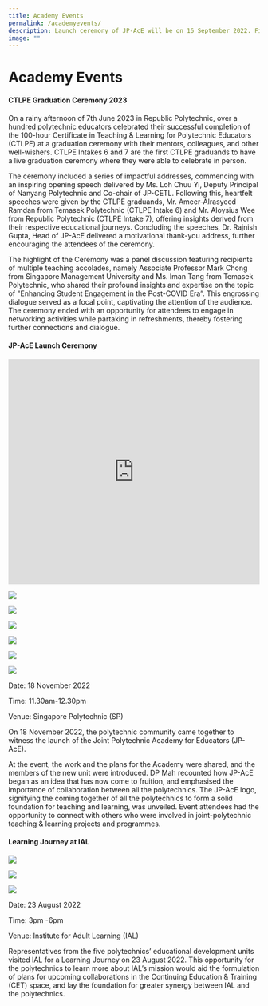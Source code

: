 ```yaml
---
title: Academy Events
permalink: /academyevents/
description: Launch ceremony of JP-AcE will be on 16 September 2022. Find out more!
image: ""
---
```

# Academy Events

#### CTLPE Graduation Ceremony 2023

On a rainy afternoon of 7th June 2023 in Republic Polytechnic, over a hundred polytechnic educators celebrated their successful completion of the 100-hour Certificate in Teaching &amp; Learning for Polytechnic Educators (CTLPE) at a graduation ceremony with their mentors, colleagues, and other well-wishers. CTLPE Intakes 6 and 7 are the first CTLPE graduands to have a live graduation ceremony where they were able to celebrate in person.

The ceremony included a series of impactful addresses, commencing with an inspiring opening speech delivered by Ms. Loh Chuu Yi, Deputy Principal of Nanyang Polytechnic and Co-chair of JP-CETL. Following this, heartfelt speeches were given by the CTLPE graduands, Mr. Ameer-Alrasyeed Ramdan from Temasek Polytechnic (CTLPE Intake 6) and Mr. Aloysius Wee from Republic Polytechnic (CTLPE Intake 7), offering insights derived from their respective educational journeys. Concluding the speeches, Dr. Rajnish Gupta, Head of JP-AcE delivered a motivational thank-you address, further encouraging the attendees of the ceremony.

The highlight of the Ceremony was a panel discussion featuring recipients of multiple teaching accolades, namely Associate Professor Mark Chong from Singapore Management University and Ms. Iman Tang from Temasek Polytechnic, who shared their profound insights and expertise on the topic of "Enhancing Student Engagement in the Post-COVID Era”. This engrossing dialogue served as a focal point, captivating the attention of the audience. The ceremony ended with an opportunity for attendees to engage in networking activities while partaking in refreshments, thereby fostering further connections and dialogue.




      

#### JP-AcE Launch Ceremony 


<iframe width="100%" height="450" src="https://www.youtube.com/embed/Vel55c-4N3s?controls=0" title="YouTube video player" frameborder="0" allow="accelerometer; autoplay; clipboard-write; encrypted-media; gyroscope; picture-in-picture" allowfullscreen=""></iframe>

![](/images/20221118_JP-AcELaunch_0081.jpg)

![](/images/20221118_JP-AcELaunch_0192.jpg)

![](/images/20221118_JP-AcELaunch_0216.jpg)

![](/images/20221118_JP-AcELaunch_0085.jpg)

![](/images/20221118_JP-AcELaunch_0240.jpg)

![](/images/20221118_JP-AcELaunch_0250.jpg)


Date: 18 November 2022

Time: 11.30am-12.30pm

Venue: Singapore Polytechnic (SP)


On 18 November 2022, the polytechnic community came together to witness the launch of the Joint Polytechnic Academy for Educators (JP-AcE).

At the event, the work and the plans for the Academy were shared, and the members of the new unit were introduced. DP Mah recounted how JP-AcE began as an idea that has now come to fruition, and emphasised the importance of collaboration between all the polytechnics. The JP-AcE logo, signifying the coming together of all the polytechnics to form a solid foundation for teaching and learning, was unveiled. Event attendees had the opportunity to connect with others who were involved in joint-polytechnic teaching &amp; learning projects and programmes.


#### Learning Journey at IAL

![](/images/IALvisit1.jpeg)

![](/images/IALvisit2.jpeg)

![](/images/IALvisit3.jpeg)

Date: 23 August 2022

Time: 3pm -6pm

Venue: Institute for Adult Learning (IAL)

Representatives from the five polytechnics’ educational development units visited IAL for a Learning Journey on 23 August 2022. This opportunity for the polytechnics to learn more about IAL’s mission would aid the formulation of plans for upcoming collaborations in the Continuing Education &amp; Training (CET) space, and lay the foundation for greater synergy between IAL and the polytechnics.







